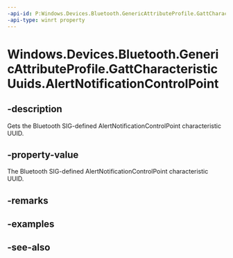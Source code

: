 ----api-id: P:Windows.Devices.Bluetooth.GenericAttributeProfile.GattCharacteristicUuids.AlertNotificationControlPoint
-api-type: winrt property
---<!-- Property syntaxpublic System.Guid AlertNotificationControlPoint { get; }--># Windows.Devices.Bluetooth.GenericAttributeProfile.GattCharacteristicUuids.AlertNotificationControlPoint## -descriptionGets the Bluetooth SIG-defined AlertNotificationControlPoint characteristic UUID.## -property-valueThe Bluetooth SIG-defined AlertNotificationControlPoint characteristic UUID.## -remarks## -examples## -see-also
